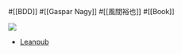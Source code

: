 #[[BDD]] #[[Gaspar Nagy]] #[[風間裕也]] #[[Book]]

![](https://d2sofvawe08yqg.cloudfront.net/bddbooks-discovery-jp/s_hero?1650559035.jpg)

- [Leanpub](https://leanpub.com/bddbooks-discovery-jp)

